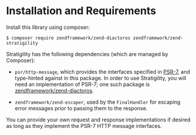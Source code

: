 # Installation and Requirements

Install this library using composer:

```console
$ composer require zendframework/zend-diactoros zendframework/zend-stratigility
```

Stratigility has the following dependencies (which are managed by Composer):

- `psr/http-message`, which provides the interfaces specified in [PSR-7](http://www.php-fig.org/psr/psr-7),
  and type-hinted against in this package. In order to use Stratigility, you will need an
  implementation of PSR-7; one such package is
  [zendframework/zend-diactoros](https://github.com/zendframework/zend-diactoros).

- `zendframework/zend-escaper`, used by the `FinalHandler` for escaping error messages prior to
  passing them to the response.

You can provide your own request and response implementations if desired as long as they implement
the PSR-7 HTTP message interfaces.
